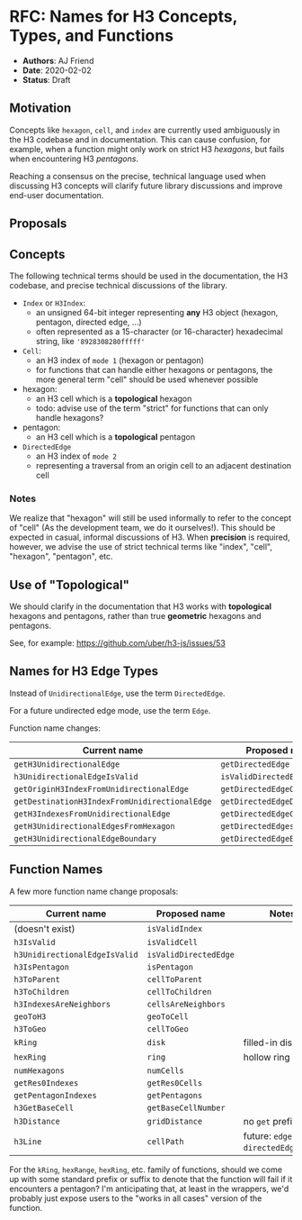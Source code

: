 # RFC: Names for H3 Concepts, Types, and Functions

- **Authors**: AJ Friend
- **Date**: 2020-02-02
- **Status**: Draft

## Motivation

Concepts like `hexagon`, `cell`, and `index` are currently used ambiguously
in the H3 codebase and in documentation. This can cause confusion, for example,
when a function might only work on strict H3 *hexagons*, but fails when
encountering H3 *pentagons*.

Reaching a consensus on the precise, technical language used when discussing H3 concepts will clarify future library discussions and improve end-user documentation.

## Proposals

## Concepts

The following technical terms should be used in the documentation, the H3 codebase, and precise technical discussions of the library.

- `Index` or `H3Index`:
    - an unsigned 64-bit integer representing **any** H3 object (hexagon, pentagon, directed edge, ...)
    - often represented as a 15-character (or 16-character) hexadecimal string, like `'8928308280fffff'`
- `Cell`:
    - an H3 index of `mode 1` (hexagon or pentagon)
    - for functions that can handle either hexagons or pentagons, the more general term "cell" should be used whenever possible
- hexagon:
    - an H3 cell which is a **topological** hexagon
    - todo: advise use of the term "strict" for functions that can only handle hexagons?
- pentagon:
    - an H3 cell which is a **topological** pentagon
- `DirectedEdge`
    - an H3 index of `mode 2`
    - representing a traversal from an origin cell to an adjacent destination cell

### Notes

We realize that "hexagon" will still be used informally to refer to the concept of "cell" (As the development team, we do it ourselves!). This should be expected in casual, informal discussions of H3. When **precision** is required, however, we advise the use of strict technical terms like "index", "cell", "hexagon", "pentagon", etc.


## Use of "Topological"

We should clarify in the documentation that H3 works with **topological** hexagons and pentagons, rather than true **geometric** hexagons and pentagons.

See, for example: https://github.com/uber/h3-js/issues/53


## Names for H3 Edge Types

Instead of `UnidirectionalEdge`, use the term `DirectedEdge`.

For a future undirected edge mode, use the term `Edge`.

Function name changes:

|                  Current name                 |        Proposed name         |
|-----------------------------------------------|------------------------------|
| `getH3UnidirectionalEdge`                     | `getDirectedEdge`            |
| `h3UnidirectionalEdgeIsValid`                 | `isValidDirectedEdge`        |
| `getOriginH3IndexFromUnidirectionalEdge`      | `getDirectedEdgeOrigin`      |
| `getDestinationH3IndexFromUnidirectionalEdge` | `getDirectedEdgeDestination` |
| `getH3IndexesFromUnidirectionalEdge`          | `getDirectedEdgeCells`       |
| `getH3UnidirectionalEdgesFromHexagon`         | `getDirectedEdgesFromCell`   |
| `getH3UnidirectionalEdgeBoundary`             | `getDirectedEdgeBoundary`    |


## Function Names

A few more function name change proposals:

|          Current name         |     Proposed name     |                  Notes                  |
|-------------------------------|-----------------------|-----------------------------------------|
| (doesn't exist)               | `isValidIndex`        |                                         |
| `h3IsValid`                   | `isValidCell`         |                                         |
| `h3UnidirectionalEdgeIsValid` | `isValidDirectedEdge` |                                         |
| `h3IsPentagon`                | `isPentagon`          |                                         |
| `h3ToParent`                  | `cellToParent`        |                                         |
| `h3ToChildren`                | `cellToChildren`      |                                         |
| `h3IndexesAreNeighbors`       | `cellsAreNeighbors`   |                                         |
| `geoToH3`                     | `geoToCell`           |                                         |
| `h3ToGeo`                     | `cellToGeo`           |                                         |
| `kRing`                       | `disk`                | filled-in disk                          |
| `hexRing`                     | `ring`                | hollow ring                             |
| `numHexagons`                 | `numCells`            |                                         |
| `getRes0Indexes`              | `getRes0Cells`        |                                         |
| `getPentagonIndexes`          | `getPentagons`        |                                         |
| `h3GetBaseCell`               | `getBaseCellNumber`   |                                         |
| `h3Distance`                  | `gridDistance`        | no `get` prefix?                        |
| `h3Line`                      | `cellPath`            | future: `edgePath`, `directedEdgePath`? |


For the `kRing`, `hexRange`, `hexRing`, etc. family of functions, should we come up with some standard prefix or suffix to denote that the function will fail if it encounters a pentagon?
I'm anticipating that, at least in the wrappers, we'd probably just expose users to the "works in all cases" version of the function.


